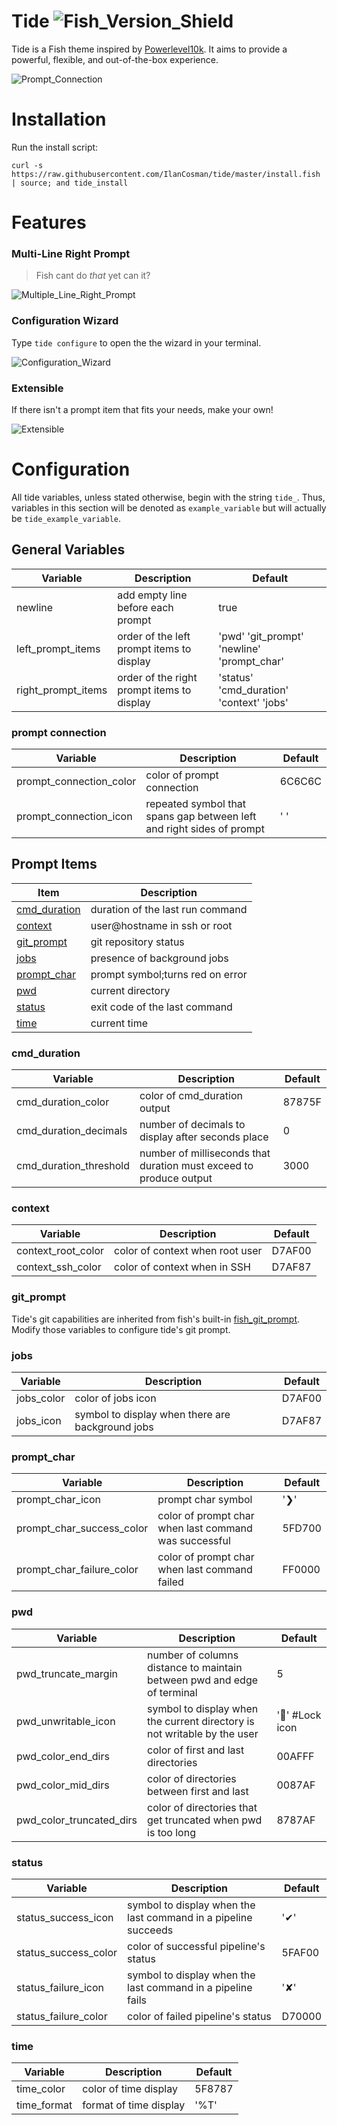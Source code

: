 # Tide ![Fish_Version_Shield](https://img.shields.io/badge/fish-3.1.0-blue)

Tide is a Fish theme inspired by [Powerlevel10k](https://github.com/romkatv/powerlevel10k/). It aims to provide a powerful, flexible, and out-of-the-box experience.

![Prompt_Connection](/media/images/Prompt_Connection.png)

# Installation

Run the install script:

```fish
curl -s https://raw.githubusercontent.com/IlanCosman/tide/master/install.fish | source; and tide_install
```

# Features

### Multi-Line Right Prompt

> Fish cant do _that_ yet can it?

![Multiple_Line_Right_Prompt](/media/images/Multiple_Line_Right_Prompt.png)

### Configuration Wizard

Type `tide configure` to open the the wizard in your terminal.

![Configuration_Wizard](/media/gifs/Configuration_Wizard.gif)

### Extensible

If there isn't a prompt item that fits your needs, make your own!

![Extensible](/media/images/Extensible.png)

# Configuration

All tide variables, unless stated otherwise, begin with the string `tide_`. Thus, variables in this section will be denoted as `example_variable` but will actually be `tide_example_variable`.

## General Variables

| Variable           | Description                                | Default                                    |
| ------------------ | ------------------------------------------ | ------------------------------------------ |
| newline            | add empty line before each prompt          | true                                       |
| left_prompt_items  | order of the left prompt items to display  | 'pwd' 'git_prompt' 'newline' 'prompt_char' |
| right_prompt_items | order of the right prompt items to display | 'status' 'cmd_duration' 'context' 'jobs'   |

### prompt connection

| Variable                | Description                                                           | Default |
| ----------------------- | --------------------------------------------------------------------- | ------- |
| prompt_connection_color | color of prompt connection                                            | 6C6C6C  |
| prompt_connection_icon  | repeated symbol that spans gap between left and right sides of prompt | ' '     |

## Prompt Items

| Item                          | Description                      |
| ----------------------------- | -------------------------------- |
| [cmd_duration](#cmd_duration) | duration of the last run command |
| [context](#context)           | user@hostname in ssh or root     |
| [git_prompt](#git_prompt)     | git repository status            |
| [jobs](#jobs)                 | presence of background jobs      |
| [prompt_char](#prompt_char)   | prompt symbol;turns red on error |
| [pwd](#pwd)                   | current directory                |
| [status](#status)             | exit code of the last command    |
| [time](#time)                 | current time                     |

### cmd_duration

| Variable               | Description                                                        | Default |
| ---------------------- | ------------------------------------------------------------------ | ------- |
| cmd_duration_color     | color of cmd_duration output                                       | 87875F  |
| cmd_duration_decimals  | number of decimals to display after seconds place                  | 0       |
| cmd_duration_threshold | number of milliseconds that duration must exceed to produce output | 3000    |

### context

| Variable           | Description                     | Default |
| ------------------ | ------------------------------- | ------- |
| context_root_color | color of context when root user | D7AF00  |
| context_ssh_color  | color of context when in SSH    | D7AF87  |

### git_prompt

Tide's git capabilities are inherited from fish's built-in [fish_git_prompt](https://fishshell.com/docs/current/cmds/fish_git_prompt.html). Modify those variables to configure tide's git prompt.

### jobs

| Variable   | Description                                      | Default |
| ---------- | ------------------------------------------------ | ------- |
| jobs_color | color of jobs icon                               | D7AF00  |
| jobs_icon  | symbol to display when there are background jobs | D7AF87  |

### prompt_char

| Variable                  | Description                                           | Default |
| ------------------------- | ----------------------------------------------------- | ------- |
| prompt_char_icon          | prompt char symbol                                    | '❯'     |
| prompt_char_success_color | color of prompt char when last command was successful | 5FD700  |
| prompt_char_failure_color | color of prompt char when last command failed         | FF0000  |

### pwd

| Variable                 | Description                                                              | Default        |
| ------------------------ | ------------------------------------------------------------------------ | -------------- |
| pwd_truncate_margin      | number of columns distance to maintain between pwd and edge of terminal  | 5              |
| pwd_unwritable_icon      | symbol to display when the current directory is not writable by the user | '' #Lock icon |
| pwd_color_end_dirs       | color of first and last directories                                      | 00AFFF         |
| pwd_color_mid_dirs       | color of directories between first and last                              | 0087AF         |
| pwd_color_truncated_dirs | color of directories that get truncated when pwd is too long             | 8787AF         |

### status

| Variable             | Description                                                    | Default |
| -------------------- | -------------------------------------------------------------- | ------- |
| status_success_icon  | symbol to display when the last command in a pipeline succeeds | '✔'     |
| status_success_color | color of successful pipeline's status                          | 5FAF00  |
| status_failure_icon  | symbol to display when the last command in a pipeline fails    | '✘'     |
| status_failure_color | color of failed pipeline's status                              | D70000  |

### time

| Variable    | Description            | Default |
| ----------- | ---------------------- | ------- |
| time_color  | color of time display  | 5F8787  |
| time_format | format of time display | '%T'    |

